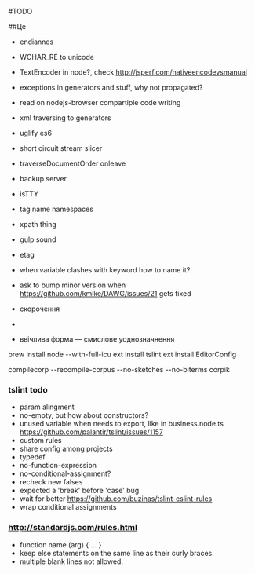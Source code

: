 
#TODO


##Це
- endiannes
- WCHAR_RE to unicode
- TextEncoder in node?, check http://jsperf.com/nativeencodevsmanual
- exceptions in generators and stuff, why not propagated?
- read on nodejs-browser compartiple code writing
- xml traversing to generators
- uglify es6
- short circuit stream slicer
- traverseDocumentOrder onleave
- backup server
- isTTY
- tag name namespaces
- xpath thing
- gulp sound
- etag
- when variable clashes with keyword how to name it?
- ask to bump minor version when https://github.com/kmike/DAWG/issues/21 gets fixed

- скорочення
- <supplied>
- ввічлива форма — смислове уоднозначнення


brew install node --with-full-icu
ext install tslint
ext install EditorConfig

compilecorp --recompile-corpus --no-sketches --no-biterms corpik

### tslint todo
- param alingment
- no-empty, but how about constructors?
- unused variable when needs to export, like in business.node.ts https://github.com/palantir/tslint/issues/1157
- custom rules
- share config among projects
- typedef
- no-function-expression
- no-conditional-assignment?
- recheck new falses
- expected a 'break' before 'case' bug
- wait for better https://github.com/buzinas/tslint-eslint-rules
- wrap conditional assignments

### http://standardjs.com/rules.html
- function name (arg) { ... }
- keep else statements on the same line as their curly braces.
- multiple blank lines not allowed.

